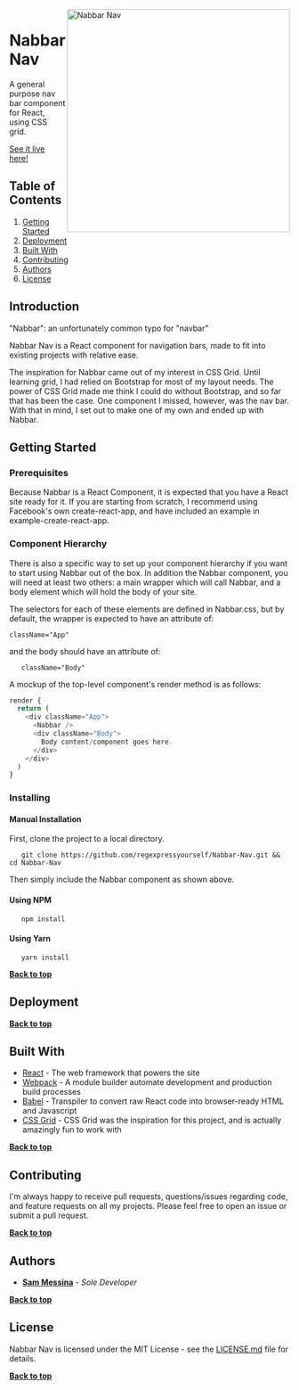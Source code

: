 
<img alt="Nabbar Nav" align="right" src="./nabber_logo.png" width="400px"/>

# Nabbar Nav

A general purpose nav bar component for React, using CSS grid.

[See it live here!](https://smessina.com/gitflow/#/)

## Table of Contents

1. [Getting Started](#getting-started)
2. [Deployment](#deployment)
2. [Built With](#built-with)
3. [Contributing](#contributing)
3. [Authors](#authors)
3. [License](#license)


## Introduction

"Nabbar": an unfortunately common typo for "navbar"


Nabbar Nav is a React component for navigation bars, made to fit into existing projects with relative ease.

The inspiration for Nabbar came out of my interest in CSS Grid. Until learning grid, I had relied on Bootstrap for most of my layout needs. The power of CSS Grid made me think I could do without Bootstrap, and so far that has been the case. One component I missed, however, was the nav bar. With that in mind, I set out to make one of my own and ended up with Nabbar.


## Getting Started

### Prerequisites

Because Nabbar is a React Component, it is expected that you have a React site ready for it. If you are starting from scratch, I recommend using Facebook's own create-react-app, and have included an example in example-create-react-app. 

### Component Hierarchy

There is also a specific way to set up your component hierarchy if you want to start using Nabbar out of the box. In addition the Nabbar component, you will need at least two others: a main wrapper which will call Nabbar, and a body element which will hold the body of your site.

The selectors for each of these elements are defined in Nabbar.css, but by default, the wrapper is expected to have an attribute of:

```
className="App" 
```

and the body should have an attribute of:

```
   className="Body"
```

A mockup of the top-level component's render method is as follows:

``` js
render {
  return (
    <div className="App">
      <Nabbar />
      <div className="Body">
        Body content/component goes here.
      </div>
    </div>
  )
}
```

### Installing

#### Manual Installation 

First, clone the project to a local directory.

```
   git clone https://github.com/regexpressyourself/Nabbar-Nav.git && cd Nabbar-Nav
```

Then simply include the Nabbar component as shown above.

#### Using NPM

```
   npm install
```

#### Using Yarn

```
   yarn install
```

**[Back to top](#table-of-contents)**

## Deployment


**[Back to top](#table-of-contents)**

## Built With

* [React](https://facebook.github.io/react/) - The web framework that powers the site
* [Webpack](https://webpack.github.io/) - A module builder automate development and production build processes
* [Babel](https://babeljs.io/) - Transpiler to convert raw React code into browser-ready HTML and Javascript
* [CSS Grid]() - CSS Grid was the inspiration for this project, and is actually amazingly fun to work with

**[Back to top](#table-of-contents)**

## Contributing

I'm always happy to receive pull requests, questions/issues regarding code, and feature requests on all my projects. Please feel free to open an issue or submit a pull request.

**[Back to top](#table-of-contents)**

## Authors

* **[Sam Messina](https://www.github.com/regexpressyourself)** - *Sole Developer* 

**[Back to top](#table-of-contents)**

## License

Nabbar Nav is licensed under the MIT License - see the [LICENSE.md](LICENSE.md) file for details.


**[Back to top](#table-of-contents)**

